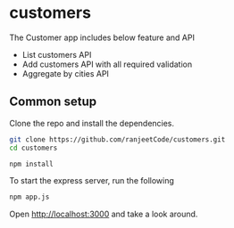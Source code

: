 # customers
The Customer app includes below feature and API 

-  List customers API
-  Add customers API with all required validation
-  Aggregate by cities API

## Common setup

Clone the repo and install the dependencies.

```bash
git clone https://github.com/ranjeetCode/customers.git
cd customers
```

```bash
npm install
```

To start the express server, run the following

```bash
npm app.js
```

Open [http://localhost:3000](http://localhost:3000) and take a look around.

